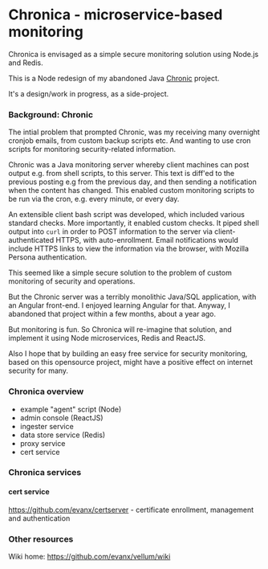 
# Chronica - microservice-based monitoring

Chronica is envisaged as a simple secure monitoring solution using Node.js and Redis.

This is a Node redesign of my abandoned Java <a href="https://github.com/evanx/chronic">Chronic</a> project.

It's a design/work in progress, as a side-project.
 

### Background: Chronic

The intial problem that prompted Chronic, was my receiving many overnight cronjob emails, from custom backup scripts etc. And wanting to use cron scripts for monitoring security-related information.

Chronic was a Java monitoring server whereby client machines can post output e.g. from shell scripts, to this server. This text is diff'ed to the previous posting e.g from the previous day, and then sending a notification when the content has changed. This enabled custom monitoring scripts to be run via the cron, e.g. every minute, or every day.

An extensible client bash script was developed, which included various standard checks. More importantly, it enabled custom checks. It piped shell output into `curl` in order to POST information to the server via client-authenticated HTTPS, with auto-enrollment. Email notifications would include HTTPS links to view the information via the browser, with Mozilla Persona authentication. 

This seemed like a simple secure solution to the problem of custom monitoring of security and operations.

But the Chronic server was a terribly monolithic Java/SQL application, with an Angular front-end. I enjoyed learning Angular for that. Anyway, I abandoned that project within a few months, about a year ago.

But monitoring is fun. So Chronica will re-imagine that solution, and implement it using Node microservices, Redis and ReactJS.

Also I hope that by building an easy free service for security monitoring, based on this opensource project, might have a positive effect on internet security for many.


### Chronica overview

* example "agent" script (Node)
* admin console (ReactJS)
* ingester service
* data store service (Redis)
* proxy service
* cert service 


### Chronica services

#### cert service 

https://github.com/evanx/certserver - certificate enrollment, management and authentication


### Other resources

Wiki home: https://github.com/evanx/vellum/wiki

